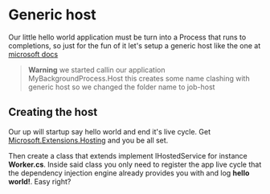 # Generic host

Our little hello world application must be turn into a Process that runs to completions, so just for the fun of it let's setup a generic host like the one at [microsoft docs](https://docs.microsoft.com/en-us/dotnet/core/extensions/generic-host)

> **Warning** we started callin our application MyBackgroundProcess.Host this creates some name clashing with generic host so we changed the folder name to job-host

## Creating the host

Our up will startup say hello world and end it's live cycle. Get [Microsoft.Extensions.Hosting](https://www.nuget.org/packages/Microsoft.Extensions.Hosting) and you be all set.

Then create a class that extends implement IHostedService for instance **Worker.cs**. Inside said class you only need to register the app live cycle that the dependency injection engine already provides you with and log **hello world!**. Easy right?